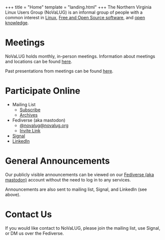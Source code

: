 +++
title = "Home"
template = "landing.html"
+++
The Northern Virginia Linux Users Group (NoVaLUG) is an informal group of people with a common 
interest in [Linux](https://www.linux.com/what-is-linux/), 
[Free and Open Source software](https://en.wikipedia.org/wiki/Free_and_open-source_software), and 
[open knowledge](https://en.wikipedia.org/wiki/Open_knowledge). 

# Meetings

NoVaLUG holds monthly, in-person meetings. Information about meetings and locations 
can be found [here](@/meetings/index.md).

Past presentations from meetings can be found [here](@/presentations/_index.md).

# Participate Online

* Mailing List
  * [Subscribe](https://lists.firemountain.net/mailman/listinfo/novalug)
  * [Archives](https://lists.firemountain.net/pipermail/novalug/)
* Fediverse (aka mastodon)
  * [@novalug@novalug.org](https://akk.novalug.org/novalug)
  * [Invite Link](https://akk.novalug.org/registration/TYQ191BZpP1-4YUlJpQfLRGorHYqpAkR9vJWePJ9h7g=)
* [Signal](https://signal.group/#CjQKIGYAYkoVLdiHZjUhpfxZBa5s-XIZ8AyrMWo-GQh9lVcJEhBXh7NEH3GOHPYNd2Xhmq8H)
* [LinkedIn](https://www.linkedin.com/groups/13065244/)

# General Announcements

Our publicly visible announcements can be viewed on our
[Fediverse (aka mastodon)](https://akk.novalug.org/novalug) account without the need to log in to any services.

Announcements are also sent to mailing list, Signal, and LinkedIn (see above).

# Contact Us

If you would like contact to NoVaLUG, 
please join the mailing list, use Signal, or DM us over the Fediverse.



